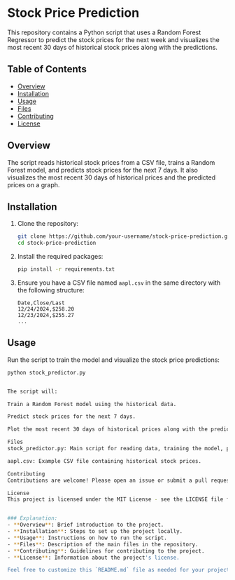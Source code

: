 # Stock Price Prediction

This repository contains a Python script that uses a Random Forest Regressor to predict the stock prices for the next week and visualizes the most recent 30 days of historical stock prices along with the predictions.

## Table of Contents

- [Overview](#overview)
- [Installation](#installation)
- [Usage](#usage)
- [Files](#files)
- [Contributing](#contributing)
- [License](#license)

## Overview

The script reads historical stock prices from a CSV file, trains a Random Forest model, and predicts stock prices for the next 7 days. It also visualizes the most recent 30 days of historical prices and the predicted prices on a graph.

## Installation

1. Clone the repository:
    ```bash
    git clone https://github.com/your-username/stock-price-prediction.git
    cd stock-price-prediction
    ```

2. Install the required packages:
    ```bash
    pip install -r requirements.txt
    ```

3. Ensure you have a CSV file named `aapl.csv` in the same directory with the following structure:
    ```plaintext
    Date,Close/Last
    12/24/2024,$258.20
    12/23/2024,$255.27
    ...
    ```

## Usage

Run the script to train the model and visualize the stock price predictions:
```bash
python stock_predictor.py


The script will:

Train a Random Forest model using the historical data.

Predict stock prices for the next 7 days.

Plot the most recent 30 days of historical prices along with the predictions.

Files
stock_predictor.py: Main script for reading data, training the model, predicting prices, and visualizing the results.

aapl.csv: Example CSV file containing historical stock prices.

Contributing
Contributions are welcome! Please open an issue or submit a pull request if you have any improvements or suggestions.

License
This project is licensed under the MIT License - see the LICENSE file for details.


### Explanation:
- **Overview**: Brief introduction to the project.
- **Installation**: Steps to set up the project locally.
- **Usage**: Instructions on how to run the script.
- **Files**: Description of the main files in the repository.
- **Contributing**: Guidelines for contributing to the project.
- **License**: Information about the project's license.

Feel free to customize this `README.md` file as needed for your project. Happy coding and best of luck with your stock price predictions! 📈📉
